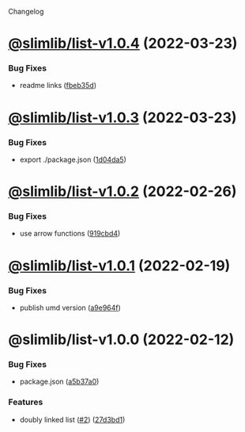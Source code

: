 Changelog

# [@slimlib/list-v1.0.4](https://github.com/kshutkin/slimlib/compare/@slimlib/list-v1.0.3...@slimlib/list-v1.0.4) (2022-03-23)


### Bug Fixes

* readme links ([fbeb35d](https://github.com/kshutkin/slimlib/commit/fbeb35dc30ed5e0e59bfcabed314ffaeb2eaac2b))

# [@slimlib/list-v1.0.3](https://github.com/kshutkin/slimlib/compare/@slimlib/list-v1.0.2...@slimlib/list-v1.0.3) (2022-03-23)


### Bug Fixes

* export ./package.json ([1d04da5](https://github.com/kshutkin/slimlib/commit/1d04da5bf8d8b5b9d5de6099b6ee70d3bc448e40))

# [@slimlib/list-v1.0.2](https://github.com/kshutkin/slimlib/compare/@slimlib/list-v1.0.1...@slimlib/list-v1.0.2) (2022-02-26)


### Bug Fixes

* use arrow functions ([919cbd4](https://github.com/kshutkin/slimlib/commit/919cbd481f206f09b5ca58f6da26e854c1756b60))

# [@slimlib/list-v1.0.1](https://github.com/kshutkin/slimlib/compare/@slimlib/list-v1.0.0...@slimlib/list-v1.0.1) (2022-02-19)


### Bug Fixes

* publish umd version ([a9e964f](https://github.com/kshutkin/slimlib/commit/a9e964f25c700a5084d885d38c7af6382f54bfde))

# @slimlib/list-v1.0.0 (2022-02-12)


### Bug Fixes

* package.json ([a5b37a0](https://github.com/kshutkin/slimlib/commit/a5b37a09f7480474e7e54c70f79984543eb83b27))


### Features

* doubly linked list ([#2](https://github.com/kshutkin/slimlib/issues/2)) ([27d3bd1](https://github.com/kshutkin/slimlib/commit/27d3bd1a7bd326387fcd5b390eb4a5b73358079d))
